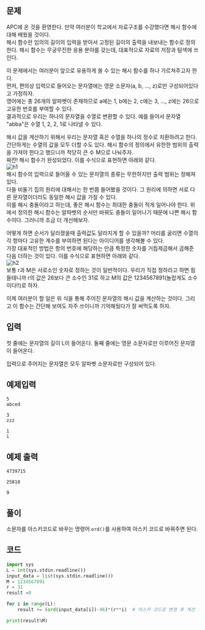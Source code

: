 ## 문제
APC에 온 것을 환영한다. 만약 여러분이 학교에서 자료구조를 수강했다면 해시 함수에 대해 배웠을 것이다.    
해시 함수란 임의의 길이의 입력을 받아서 고정된 길이의 출력을 내보내는 함수로 정의한다. 해시 함수는 무궁무진한 응용 분야를 갖는데, 대표적으로 자료의 저장과 탐색에 쓰인다.   
   
이 문제에서는 여러분이 앞으로 유용하게 쓸 수 있는 해시 함수를 하나 가르쳐주고자 한다.   
먼저, 편의상 입력으로 들어오는 문자열에는 영문 소문자(a, b, ..., z)로만 구성되어있다고 가정하자.    
영어에는 총 26개의 알파벳이 존재하므로 a에는 1, b에는 2, c에는 3, ..., z에는 26으로 고유한 번호를 부여할 수 있다.    
결과적으로 우리는 하나의 문자열을 수열로 변환할 수 있다. 예를 들어서 문자열 "abba"은 수열 1, 2, 2, 1로 나타낼 수 있다.   
   
해시 값을 계산하기 위해서 우리는 문자열 혹은 수열을 하나의 정수로 치환하려고 한다.    
간단하게는 수열의 값을 모두 더할 수도 있다. 해시 함수의 정의에서 유한한 범위의 출력을 가져야 한다고 했으니까 적당히 큰 수 M으로 나눠주자.   
짜잔! 해시 함수가 완성되었다. 이를 수식으로 표현하면 아래와 같다.   
![h1](https://user-images.githubusercontent.com/105635205/177036556-4d31f1f5-8be6-45ac-bc2a-9ef22324d843.png)   
해시 함수의 입력으로 들어올 수 있는 문자열의 종류는 무한하지만 출력 범위는 정해져있다.   
다들 비둘기 집의 원리에 대해서는 한 번쯤 들어봤을 것이다. 그 원리에 의하면 서로 다른 문자열이더라도 동일한 해시 값을 가질 수 있다.   
이를 해시 충돌이라고 하는데, 좋은 해시 함수는 최대한 충돌이 적게 일어나야 한다. 위에서 정의한 해시 함수는 알파벳의 순서만 바꿔도 충돌이 일어나기 때문에 나쁜 해시 함수이다. 그러니까 조금 더 개선해보자.

어떻게 하면 순서가 달라졌을때 출력값도 달라지게 할 수 있을까? 머리를 굴리면 수열의 각 항마다 고유한 계수를 부여하면 된다는 아이디어를 생각해볼 수 있다.   
가장 대표적인 방법은 항의 번호에 해당하는 만큼 특정한 숫자를 거듭제곱해서 곱해준 다음 더하는 것이 있다. 이를 수식으로 표현하면 아래와 같다.   
![h2](https://user-images.githubusercontent.com/105635205/177036593-45424ffd-87e2-48d1-bd08-f3fde8433c45.png)   
보통 r과 M은 서로소인 숫자로 정하는 것이 일반적이다. 우리가 직접 정하라고 하면 힘들테니까 r의 값은 26보다 큰 소수인 31로 하고 M의 값은 1234567891(놀랍게도 소수이다!!)로 하자.   
   
이제 여러분이 할 일은 위 식을 통해 주어진 문자열의 해시 값을 계산하는 것이다. 그리고 이 함수는 간단해 보여도 자주 쓰이니까 기억해뒀다가 잘 써먹도록 하자.  
## 입력
첫 줄에는 문자열의 길이 L이 들어온다. 둘째 줄에는 영문 소문자로만 이루어진 문자열이 들어온다.   
   
입력으로 주어지는 문자열은 모두 알파벳 소문자로만 구성되어 있다.   
## 예제입력
```
5
abced
```
```
3
zzz
```
```
1
i
```
## 예제 출력
```
4739715
```
```
25818
```
```
9
```
## 풀이
소문자를 아스키코드로 바꾸는 명령어 `ord()`를 사용하여 아스키 코드로 바꿔주면 된다.
## 코드
```python
import sys
L = int(sys.stdin.readline())
input_data = list(sys.stdin.readline())    
M = 1234567891
r = 31
result =0

for i in range(L):
    result += (ord(input_data[i])-96)*(r**i)  # 아스키 코드로 변경 후 계산

print(result%M) 
```
